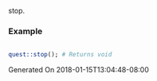 stop.
### Example

```perl

quest::stop(); # Returns void
```


Generated On 2018-01-15T13:04:48-08:00